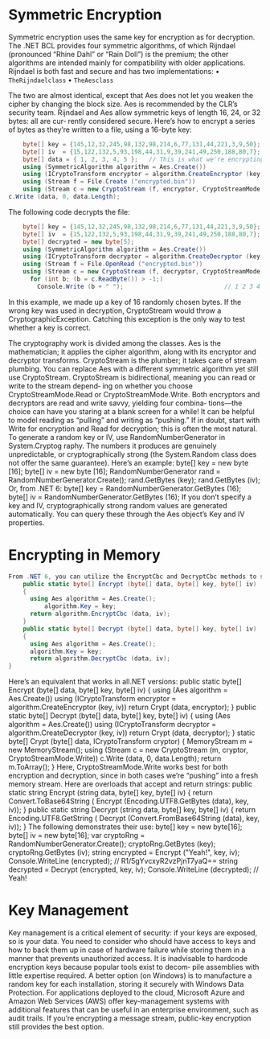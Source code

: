 

# Symmetric Encryption
Symmetric encryption uses the same key for encryption as for decryption. The .NET BCL provides four symmetric algorithms, of which Rijndael (pronounced “Rhine Dahl” or “Rain Doll”) is the premium; the other algorithms are intended mainly for compatibility with older applications. Rijndael is both fast and secure and has two implementations:
• `TheRijndaelclass` 
• `TheAesclass`

The two are almost identical, except that Aes does not let you weaken the cipher by changing the block size. Aes is recommended by the CLR’s security team.
Rijndael and Aes allow symmetric keys of length 16, 24, or 32 bytes: all are cur‐ rently considered secure. Here’s how to encrypt a series of bytes as they’re written to a file, using a 16-byte key:
```c#
    byte[] key = {145,12,32,245,98,132,98,214,6,77,131,44,221,3,9,50};
    byte[] iv  = {15,122,132,5,93,198,44,31,9,39,241,49,250,188,80,7};
    byte[] data = { 1, 2, 3, 4, 5 };   // This is what we're encrypting.
    using (SymmetricAlgorithm algorithm = Aes.Create())
    using (ICryptoTransform encryptor = algorithm.CreateEncryptor (key, iv))
    using (Stream f = File.Create ("encrypted.bin"))
    using (Stream c = new CryptoStream (f, encryptor, CryptoStreamMode.Write))
c.Write (data, 0, data.Length);
```
The following code decrypts the file:
```c#
    byte[] key = {145,12,32,245,98,132,98,214,6,77,131,44,221,3,9,50};
    byte[] iv  = {15,122,132,5,93,198,44,31,9,39,241,49,250,188,80,7};
    byte[] decrypted = new byte[5];
    using (SymmetricAlgorithm algorithm = Aes.Create())
    using (ICryptoTransform decryptor = algorithm.CreateDecryptor (key, iv))
    using (Stream f = File.OpenRead ("encrypted.bin"))
    using (Stream c = new CryptoStream (f, decryptor, CryptoStreamMode.Read))
      for (int b; (b = c.ReadByte()) > -1;)
        Console.Write (b + " ");                            // 1 2 3 4 5
```
In this example, we made up a key of 16 randomly chosen bytes. If the wrong key was used in decryption, CryptoStream would throw a CryptographicException. Catching this exception is the only way to test whether a key is correct.

The cryptography work is divided among the classes. Aes is the mathematician; it applies the cipher algorithm, along with its encryptor and decryptor transforms. CryptoStream is the plumber; it takes care of stream plumbing. You can replace Aes with a different symmetric algorithm yet still use CryptoStream.
CryptoStream is bidirectional, meaning you can read or write to the stream depend‐ ing on whether you choose CryptoStreamMode.Read or CryptoStreamMode.Write. Both encryptors and decryptors are read and write savvy, yielding four combina‐ tions—the choice can have you staring at a blank screen for a while! It can be helpful to model reading as “pulling” and writing as “pushing.” If in doubt, start with Write for encryption and Read for decryption; this is often the most natural.
To generate a random key or IV, use RandomNumberGenerator in System.Cryptog raphy. The numbers it produces are genuinely unpredictable, or cryptographically strong (the System.Random class does not offer the same guarantee). Here’s an example:
    byte[] key = new byte [16];
    byte[] iv  = new byte [16];
    RandomNumberGenerator rand = RandomNumberGenerator.Create();
    rand.GetBytes (key);
    rand.GetBytes (iv);
Or, from .NET 6:
    byte[] key = RandomNumberGenerator.GetBytes (16);
    byte[] iv = RandomNumberGenerator.GetBytes (16);
If you don’t specify a key and IV, cryptographically strong random values are generated automatically. You can query these through the Aes object’s Key and IV properties.



# Encrypting in Memory

```c#
From .NET 6, you can utilize the EncryptCbc and DecryptCbc methods to shortcut the process of encrypting and decrypting byte arrays:
    public static byte[] Encrypt (byte[] data, byte[] key, byte[] iv)
    {
      using Aes algorithm = Aes.Create();
          algorithm.Key = key;
      return algorithm.EncryptCbc (data, iv);
    }
    public static byte[] Decrypt (byte[] data, byte[] key, byte[] iv)
    {
      using Aes algorithm = Aes.Create();
      algorithm.Key = key;
      return algorithm.DecryptCbc (data, iv);
}


```

Here’s an equivalent that works in all.NET versions:
    public static byte[] Encrypt (byte[] data, byte[] key, byte[] iv)
    {
      using (Aes algorithm = Aes.Create())
      using (ICryptoTransform encryptor = algorithm.CreateEncryptor (key, iv))
        return Crypt (data, encryptor);
    }
    public static byte[] Decrypt (byte[] data, byte[] key, byte[] iv)
    {
      using (Aes algorithm = Aes.Create())
      using (ICryptoTransform decryptor = algorithm.CreateDecryptor (key, iv))
        return Crypt (data, decryptor);
    }
    static byte[] Crypt (byte[] data, ICryptoTransform cryptor)
    {
      MemoryStream m = new MemoryStream();
      using (Stream c = new CryptoStream (m, cryptor, CryptoStreamMode.Write))
        c.Write (data, 0, data.Length);
      return m.ToArray();
}
Here, CryptoStreamMode.Write works best for both encryption and decryption,
since in both cases we’re “pushing” into a fresh memory stream. Here are overloads that accept and return strings:
    public static string Encrypt (string data, byte[] key, byte[] iv)
    {
return Convert.ToBase64String (
Encrypt (Encoding.UTF8.GetBytes (data), key, iv));
}
    public static string Decrypt (string data, byte[] key, byte[] iv)
    {
return Encoding.UTF8.GetString (
Decrypt (Convert.FromBase64String (data), key, iv));
}
The following demonstrates their use:
    byte[] key = new byte[16];
    byte[] iv = new byte[16];
     var cryptoRng = RandomNumberGenerator.Create();
    cryptoRng.GetBytes (key);
    cryptoRng.GetBytes (iv);
string encrypted = Encrypt ("Yeah!", key, iv);
Console.WriteLine (encrypted); // R1/5gYvcxyR2vzPjnT7yaQ==
    string decrypted = Decrypt (encrypted, key, iv);
    Console.WriteLine (decrypted);                 // Yeah!

# Key Management
Key management is a critical element of security: if your keys are exposed, so is your data. You need to consider who should have access to keys and how to back them up in case of hardware failure while storing them in a manner that prevents unauthorized access.
It is inadvisable to hardcode encryption keys because popular tools exist to decom‐ pile assemblies with little expertise required. A better option (on Windows) is to manufacture a random key for each installation, storing it securely with Windows Data Protection.
For applications deployed to the cloud, Microsoft Azure and Amazon Web Services (AWS) offer key-management systems with additional features that can be useful in an enterprise environment, such as audit trails.
If you’re encrypting a message stream, public-key encryption still provides the best option.